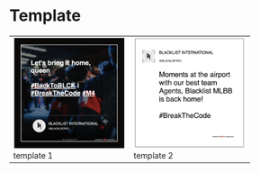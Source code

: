 # Template

<table>
  <tbody>
    <tr>
      <td><img src="image/temp_1.png" alt="temp" width="200"/>
        <br/>template 1
      </td>
      <td><img src="image/temp_2.png" alt="temp" width="200"/>
        <br/>template 2
      </td>
    </tr>
  </tbody>
</table>

